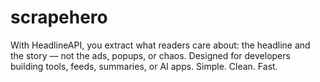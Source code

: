 # scrapehero
With HeadlineAPI, you extract what readers care about: the headline and the story — not the ads, popups, or chaos. Designed for developers building tools, feeds, summaries, or AI apps. Simple. Clean. Fast.
